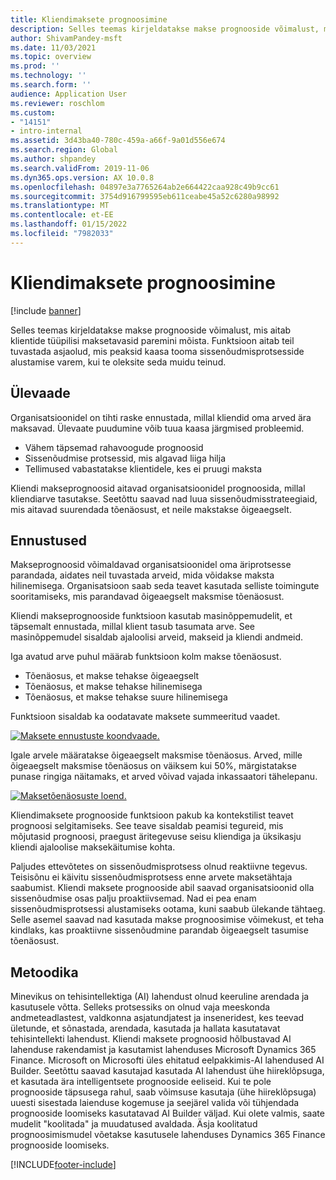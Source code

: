 ```yaml
---
title: Kliendimaksete prognoosimine
description: Selles teemas kirjeldatakse makse prognooside võimalust, mis aitab klientide tüüpilisi maksetavasid paremini mõista. Funktsioon aitab teil tuvastada asjaolud, mis peaksid kaasa tooma sissenõudmisprotsesside alustamise varem, kui te oleksite seda muidu teinud.
author: ShivamPandey-msft
ms.date: 11/03/2021
ms.topic: overview
ms.prod: ''
ms.technology: ''
ms.search.form: ''
audience: Application User
ms.reviewer: roschlom
ms.custom:
- "14151"
- intro-internal
ms.assetid: 3d43ba40-780c-459a-a66f-9a01d556e674
ms.search.region: Global
ms.author: shpandey
ms.search.validFrom: 2019-11-06
ms.dyn365.ops.version: AX 10.0.8
ms.openlocfilehash: 04897e3a7765264ab2e664422caa928c49b9cc61
ms.sourcegitcommit: 3754d916799595eb611ceabe45a52c6280a98992
ms.translationtype: MT
ms.contentlocale: et-EE
ms.lasthandoff: 01/15/2022
ms.locfileid: "7982033"
---
```

# <a name="customer-payment-predictions"></a>Kliendimaksete prognoosimine

[!include [banner](../includes/banner.md)]

Selles teemas kirjeldatakse makse prognooside võimalust, mis aitab klientide tüüpilisi maksetavasid paremini mõista. Funktsioon aitab teil tuvastada asjaolud, mis peaksid kaasa tooma sissenõudmisprotsesside alustamise varem, kui te oleksite seda muidu teinud.

## <a name="overview"></a>Ülevaade

Organisatsioonidel on tihti raske ennustada, millal kliendid oma arved ära maksavad. Ülevaate puudumine võib tuua kaasa järgmised probleemid.

- Vähem täpsemad rahavoogude prognoosid
- Sissenõudmise protsessid, mis algavad liiga hilja
- Tellimused vabastatakse klientidele, kes ei pruugi maksta

Kliendi makseprognoosid aitavad organisatsioonidel prognoosida, millal kliendiarve tasutakse. Seetõttu saavad nad luua sissenõudmisstrateegiaid, mis aitavad suurendada tõenäosust, et neile makstakse õigeaegselt.

## <a name="predictions"></a>Ennustused

Makseprognoosid võimaldavad organisatsioonidel oma äriprotsesse parandada, aidates neil tuvastada arveid, mida võidakse maksta hilinemisega. Organisatsioon saab seda teavet kasutada selliste toimingute sooritamiseks, mis parandavad õigeaegselt maksmise tõenäosust.

Kliendi makseprognooside funktsioon kasutab masinõppemudelit, et täpsemalt ennustada, millal klient tasub tasumata arve. See masinõppemudel sisaldab ajaloolisi arveid, makseid ja kliendi andmeid.

Iga avatud arve puhul määrab funktsioon kolm makse tõenäosust.

- Tõenäosus, et makse tehakse õigeaegselt
- Tõenäosus, et makse tehakse hilinemisega
- Tõenäosus, et makse tehakse suure hilinemisega

Funktsioon sisaldab ka oodatavate maksete summeeritud vaadet.

[![Maksete ennustuste koondvaade.](./media/graphic-payment-reports.png)](./media/graphic-payment-reports.png)

Igale arvele määratakse õigeaegselt maksmise tõenäosus. Arved, mille õigeaegselt maksmise tõenäosus on väiksem kui 50%, märgistatakse punase ringiga näitamaks, et arved võivad vajada inkassaatori tähelepanu.

[![Maksetõenäosuste loend.](./media/customer-pymnt-probability-list.png)](./media/customer-pymnt-probability-list.png)

Kliendimaksete prognooside funktsioon pakub ka kontekstilist teavet prognoosi selgitamiseks. See teave sisaldab peamisi tegureid, mis mõjutasid prognoosi, praegust äritegevuse seisu kliendiga ja üksikasju kliendi ajaloolise maksekäitumise kohta.

Paljudes ettevõtetes on sissenõudmisprotsess olnud reaktiivne tegevus. Teisisõnu ei käivitu sissenõudmisprotsess enne arvete maksetähtaja saabumist. Kliendi maksete prognooside abil saavad organisatsioonid olla sissenõudmise osas palju proaktiivsemad. Nad ei pea enam sissenõudmisprotsessi alustamiseks ootama, kuni saabub ülekande tähtaeg. Selle asemel saavad nad kasutada makse prognoosimise võimekust, et teha kindlaks, kas proaktiivne sissenõudmine parandab õigeaegselt tasumise tõenäosust.

## <a name="methodology"></a>Metoodika

Minevikus on tehisintellektiga (AI) lahendust olnud keeruline arendada ja kasutusele võtta. Selleks protsessiks on olnud vaja meeskonda andmeteadlastest, valdkonna asjatundjatest ja inseneridest, kes teevad ületunde, et sõnastada, arendada, kasutada ja hallata kasutatavat tehisintellekti lahendust. Kliendi maksete prognoosid hõlbustavad AI lahenduse rakendamist ja kasutamist lahenduses Microsoft Dynamics 365 Finance. Microsoft on Microsofti üles ehitatud eelpakkimis-AI lahendused AI Builder. Seetõttu saavad kasutajad kasutada AI lahendust ühe hiireklõpsuga, et kasutada ära intelligentsete prognooside eeliseid. Kui te pole prognooside täpsusega rahul, saab võimsuse kasutaja (ühe hiireklõpsuga) uuesti sisestada laienduse kogemuse ja seejärel valida või tühjendada prognooside loomiseks kasutatavad AI Builder väljad. Kui olete valmis, saate mudelit "koolitada" ja muudatused avaldada. Äsja koolitatud prognoosimismudel võetakse kasutusele lahenduses Dynamics 365 Finance prognooside loomiseks.

[!INCLUDE[footer-include](../../includes/footer-banner.md)]
